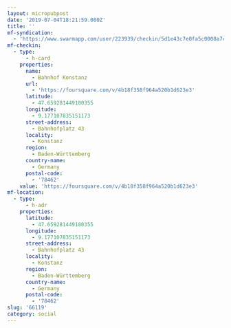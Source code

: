 ```yaml
---
layout: micropubpost
date: '2019-07-04T18:21:59.000Z'
title: ''
mf-syndication:
  - 'https://www.swarmapp.com/user/223939/checkin/5d1e43c7e0fa5c0008a7ca9b'
mf-checkin:
  - type:
      - h-card
    properties:
      name:
        - Bahnhof Konstanz
      url:
        - 'https://foursquare.com/v/4b18f358f964a520b1d623e3'
      latitude:
        - 47.659281449180355
      longitude:
        - 9.177107835151173
      street-address:
        - Bahnhofplatz 43
      locality:
        - Konstanz
      region:
        - Baden-Württemberg
      country-name:
        - Germany
      postal-code:
        - '78462'
    value: 'https://foursquare.com/v/4b18f358f964a520b1d623e3'
mf-location:
  - type:
      - h-adr
    properties:
      latitude:
        - 47.659281449180355
      longitude:
        - 9.177107835151173
      street-address:
        - Bahnhofplatz 43
      locality:
        - Konstanz
      region:
        - Baden-Württemberg
      country-name:
        - Germany
      postal-code:
        - '78462'
slug: '66119'
category: social
---
```

